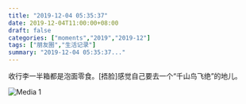 ```yaml
---
title: "2019-12-04 05:35:37"
date: 2019-12-04T11:00:00+08:00
draft: false
categories: ["moments","2019","2019-12"]
tags: ["朋友圈","生活记录"]
summary: "2019-12-04 05:35:37..."
---
```


收行李一半箱都是泡面零食。[捂脸]感觉自己要去一个“千山鸟飞绝”的地儿。

![Media 1](/Moments/photos/2019-12-04/201912040535370.jpg)

